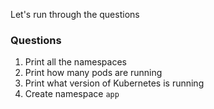 Let's run through the questions

### Questions
1. Print all the namespaces
2. Print how many pods are running
3. Print what version of Kubernetes is running
4. Create namespace `app`
